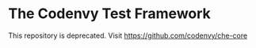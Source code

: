 The Codenvy Test Framework
=============
This repository is deprecated. Visit https://github.com/codenvy/che-core
